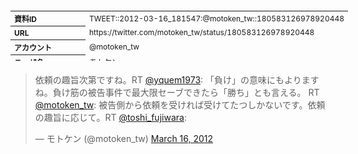 <table style="font-size: 9pt; width: 610px; margin-bottom: 20px; height: 80px;">
<tbody>
    <tr>
        <th align=left>資料ID</th>
        <td align=left>TWEET::2012-03-16_181547:@motoken_tw::180583126978920448</td>
    </tr>
    <tr>
        <th align=left>URL</th>
        <td align=left>https://twitter.com/motoken_tw/status/180583126978920448</td>
    </tr>
    <tr>
        <th align=left>アカウント</th>
        <td align=left>@motoken_tw</td>
    </tr>
    <tr>
        <th align=left>ユーザ名</th>
        <td align=left>モトケン</td>
    </tr>
    <tr>
        <th align=left>ツイートの記録日時</th>
        <td align=left>created_at 2022-08-24_1455</td>
    </tr>
</tbody>
</table>
<blockquote class="twitter-tweet" data-width="450"  data-lang="ja"><p lang="ja" dir="ltr">依頼の趣旨次第ですね。RT <a href="https://twitter.com/yquem1973?ref_src=twsrc%5Etfw">@yquem1973</a>: 「負け」の意味にもよりますね。負け筋の被告事件で最大限セーブできたら「勝ち」とも言える。 RT <a href="https://twitter.com/motoken_tw?ref_src=twsrc%5Etfw">@motoken_tw</a>: 被告側から依頼を受ければ受けてたつしかないです。依頼の趣旨に応じて。RT <a href="https://twitter.com/toshi_fujiwara?ref_src=twsrc%5Etfw">@toshi_fujiwara</a>:</p>&mdash; モトケン (@motoken_tw) <a href="https://twitter.com/motoken_tw/status/180583126978920448?ref_src=twsrc%5Etfw">March 16, 2012</a></blockquote>
<script async src="https://platform.twitter.com/widgets.js" charset="utf-8"></script>


